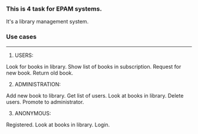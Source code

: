 ### This is 4 task for EPAM systems.

It's a library management system.

### Use cases
-------------------
1) USERS:

Look for books in library.
Show list of books in subscription.
Request for new book.
Return old book.


2) ADMINISTRATION:

Add new book to library.
Get list of users.
Look at books in library.
Delete users.
Promote to administrator.

3) ANONYMOUS:

Registered.
Look at books in library.
Login.


